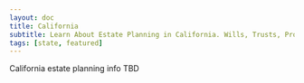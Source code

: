 ```yaml
---
layout: doc
title: California
subtitle: Learn About Estate Planning in California. Wills, Trusts, Probate, and More in California. Find a California Estate Attorney for Your Estate Planning Needs.
tags: [state, featured]
---
```


California estate planning info TBD
